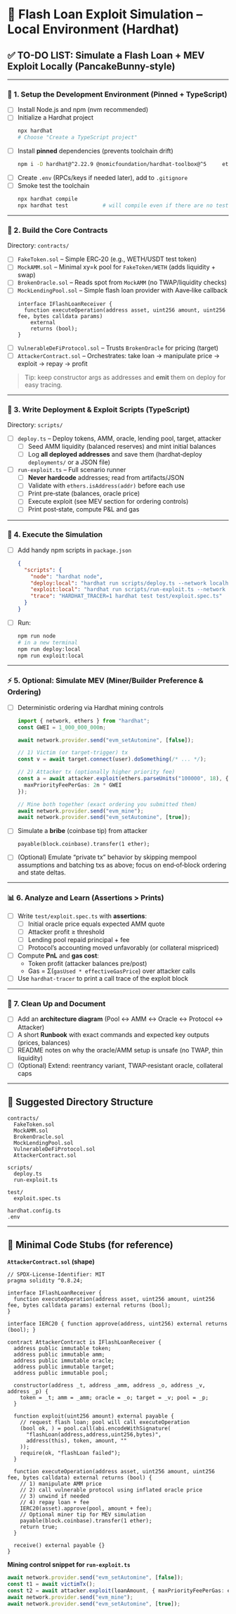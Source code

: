 # 🧪 Flash Loan Exploit Simulation – Local Environment (Hardhat)

## ✅ TO-DO LIST: Simulate a Flash Loan + MEV Exploit Locally (PancakeBunny-style)

---

### 🔧 1. Setup the Development Environment (Pinned + TypeScript)

- [ ] Install Node.js and npm (nvm recommended)
- [ ] Initialize a Hardhat project
  ```bash
  npx hardhat
  # Choose "Create a TypeScript project"
  ```
- [ ] Install **pinned** dependencies (prevents toolchain drift)
  ```bash
  npm i -D hardhat@^2.22.9 @nomicfoundation/hardhat-toolbox@^5     ethers@^6.13.2 hardhat-deploy@^0.12.6 hardhat-tracer@^3.2.0     ts-node typescript @types/node dotenv@^16.4.5
  ```
- [ ] Create `.env` (RPCs/keys if needed later), add to `.gitignore`
- [ ] Smoke test the toolchain
  ```bash
  npx hardhat compile
  npx hardhat test           # will compile even if there are no tests yet
  ```

---

### 🧱 2. Build the Core Contracts

Directory: `contracts/`

- [ ] `FakeToken.sol` – Simple ERC‑20 (e.g., WETH/USDT test token)
- [ ] `MockAMM.sol` – Minimal xy=k pool for `FakeToken/WETH` (adds liquidity + swap)
- [ ] `BrokenOracle.sol` – Reads spot from `MockAMM` (no TWAP/liquidity checks)
- [ ] `MockLendingPool.sol` – Simple flash loan provider with Aave‑like callback
  ```solidity
  interface IFlashLoanReceiver {
    function executeOperation(address asset, uint256 amount, uint256 fee, bytes calldata params)
      external
      returns (bool);
  }
  ```
- [ ] `VulnerableDeFiProtocol.sol` – Trusts `BrokenOracle` for pricing (target)
- [ ] `AttackerContract.sol` – Orchestrates: take loan → manipulate price → exploit → repay → profit

> Tip: keep constructor args as addresses and **emit** them on deploy for easy tracing.

---

### 🧪 3. Write Deployment & Exploit Scripts (TypeScript)

Directory: `scripts/`

- [ ] `deploy.ts` – Deploy tokens, AMM, oracle, lending pool, target, attacker
  - [ ] Seed AMM liquidity (balanced reserves) and mint initial balances
  - [ ] Log **all deployed addresses** and save them (hardhat‑deploy `deployments/` or a JSON file)
- [ ] `run-exploit.ts` – Full scenario runner
  - [ ] **Never hardcode** addresses; read from artifacts/JSON
  - [ ] Validate with `ethers.isAddress(addr)` before each use
  - [ ] Print pre‑state (balances, oracle price)
  - [ ] Execute exploit (see MEV section for ordering controls)
  - [ ] Print post‑state, compute P&L and gas

---

### 🔁 4. Execute the Simulation

- [ ] Add handy npm scripts in `package.json`
  ```json
  {
    "scripts": {
      "node": "hardhat node",
      "deploy:local": "hardhat run scripts/deploy.ts --network localhost",
      "exploit:local": "hardhat run scripts/run-exploit.ts --network localhost",
      "trace": "HARDHAT_TRACER=1 hardhat test test/exploit.spec.ts"
    }
  }
  ```

- [ ] Run:
  ```bash
  npm run node
  # in a new terminal
  npm run deploy:local
  npm run exploit:local
  ```

---

### ⚡ 5. Optional: Simulate MEV (Miner/Builder Preference & Ordering)

- [ ] Deterministic ordering via Hardhat mining controls
  ```ts
  import { network, ethers } from "hardhat";
  const GWEI = 1_000_000_000n;

  await network.provider.send("evm_setAutomine", [false]);

  // 1) Victim (or target-trigger) tx
  const v = await target.connect(user).doSomething(/* ... */);

  // 2) Attacker tx (optionally higher priority fee)
  const a = await attacker.exploit(ethers.parseUnits("100000", 18), {
    maxPriorityFeePerGas: 2n * GWEI
  });

  // Mine both together (exact ordering you submitted them)
  await network.provider.send("evm_mine");
  await network.provider.send("evm_setAutomine", [true]);
  ```

- [ ] Simulate a **bribe** (coinbase tip) from attacker
  ```solidity
  payable(block.coinbase).transfer(1 ether);
  ```

- [ ] (Optional) Emulate “private tx” behavior by skipping mempool assumptions and
      batching txs as above; focus on end‑of‑block ordering and state deltas.

---

### 📊 6. Analyze and Learn (Assertions > Prints)

- [ ] Write `test/exploit.spec.ts` with **assertions**:
  - [ ] Initial oracle price equals expected AMM quote
  - [ ] Attacker profit ≥ threshold
  - [ ] Lending pool repaid principal + fee
  - [ ] Protocol’s accounting moved unfavorably (or collateral mispriced)
- [ ] Compute **PnL** and **gas cost**:
  - Token profit (attacker balances pre/post)
  - Gas = Σ(`gasUsed * effectiveGasPrice`) over attacker calls
- [ ] Use `hardhat-tracer` to print a call trace of the exploit block

---

### 🧹 7. Clean Up and Document

- [ ] Add an **architecture diagram** (Pool ↔ AMM ↔ Oracle ↔ Protocol ↔ Attacker)
- [ ] A short **Runbook** with exact commands and expected key outputs (prices, balances)
- [ ] README notes on why the oracle/AMM setup is unsafe (no TWAP, thin liquidity)
- [ ] (Optional) Extend: reentrancy variant, TWAP‑resistant oracle, collateral caps

---

## 📁 Suggested Directory Structure

```
contracts/
  FakeToken.sol
  MockAMM.sol
  BrokenOracle.sol
  MockLendingPool.sol
  VulnerableDeFiProtocol.sol
  AttackerContract.sol

scripts/
  deploy.ts
  run-exploit.ts

test/
  exploit.spec.ts

hardhat.config.ts
.env
```

---

## 🧩 Minimal Code Stubs (for reference)

**`AttackerContract.sol` (shape)**
```solidity
// SPDX-License-Identifier: MIT
pragma solidity ^0.8.24;

interface IFlashLoanReceiver {
  function executeOperation(address asset, uint256 amount, uint256 fee, bytes calldata params) external returns (bool);
}

interface IERC20 { function approve(address, uint256) external returns (bool); }

contract AttackerContract is IFlashLoanReceiver {
  address public immutable token;
  address public immutable amm;
  address public immutable oracle;
  address public immutable target;
  address public immutable pool;

  constructor(address _t, address _amm, address _o, address _v, address _p) {
    token = _t; amm = _amm; oracle = _o; target = _v; pool = _p;
  }

  function exploit(uint256 amount) external payable {
    // request flash loan; pool will call executeOperation
    (bool ok, ) = pool.call(abi.encodeWithSignature(
      "flashLoan(address,address,uint256,bytes)",
      address(this), token, amount, ""
    ));
    require(ok, "flashLoan failed");
  }

  function executeOperation(address asset, uint256 amount, uint256 fee, bytes calldata) external returns (bool) {
    // 1) manipulate AMM price
    // 2) call vulnerable protocol using inflated oracle price
    // 3) unwind if needed
    // 4) repay loan + fee
    IERC20(asset).approve(pool, amount + fee);
    // Optional miner tip for MEV simulation
    payable(block.coinbase).transfer(1 ether);
    return true;
  }

  receive() external payable {}
}
```

**Mining control snippet for `run-exploit.ts`**
```ts
await network.provider.send("evm_setAutomine", [false]);
const t1 = await victimTx();
const t2 = await attacker.exploit(loanAmount, { maxPriorityFeePerGas: ethers.parseUnits("2", "gwei") });
await network.provider.send("evm_mine");
await network.provider.send("evm_setAutomine", [true]);
```
